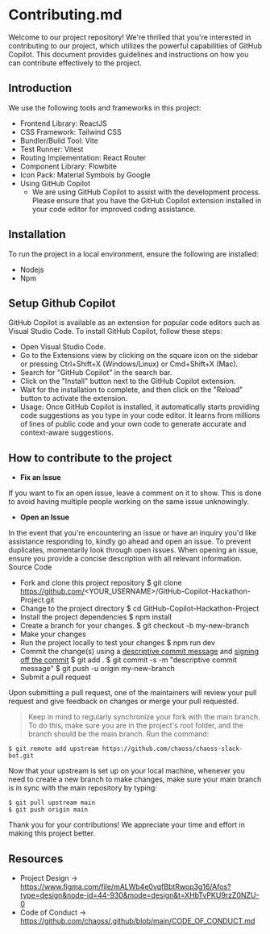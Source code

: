 # Contributing.md

Welcome to our project repository! We're thrilled that you're interested in contributing to our project, which utilizes the powerful capabilities of GitHub Copilot. This document provides guidelines and instructions on how you can contribute effectively to the project.

## Introduction

We use the following tools and frameworks in this project:

- Frontend Library: ReactJS
- CSS Framework: Tailwind CSS
- Bundler/Build Tool: Vite
- Test Runner: Vitest
- Routing Implementation: React Router
- Component Library: Flowbite
- Icon Pack: Material Symbols by Google
- Using GitHub Copilot
  - We are using GitHub Copilot to assist with the development process. Please ensure that you have the GitHub Copilot extension installed in your code editor for improved coding assistance.

## Installation

To run the project in a local environment, ensure the following are installed:

- Nodejs
- Npm

## Setup Github Copilot

GitHub Copilot is available as an extension for popular code editors such as Visual Studio Code. To install GitHub Copilot, follow these steps:

- Open Visual Studio Code.
- Go to the Extensions view by clicking on the square icon on the sidebar or pressing Ctrl+Shift+X (Windows/Linux) or Cmd+Shift+X (Mac).
- Search for "GitHub Copilot" in the search bar.
- Click on the "Install" button next to the GitHub Copilot extension.
- Wait for the installation to complete, and then click on the "Reload" button to activate the extension.
- Usage: Once GitHub Copilot is installed, it automatically starts providing code suggestions as you type in your code editor. It learns from millions of lines of public code and your own code to generate accurate and context-aware suggestions.

## How to contribute to the project

- **Fix an Issue**

If you want to fix an open issue, leave a comment on it to show. This is done to avoid having multiple people working on the same issue unknowingly.

- **Open an Issue**

In the event that you're encountering an issue or have an inquiry you'd like assistance responding to, kindly go ahead and open an issue. To prevent duplicates, momentarily look through open issues. When opening an issue, ensure you provide a concise description with all relevant information.
Source Code

- Fork and clone this project repository
  $ git clone https://github.com/<YOUR_USERNAME>/GitHub-Copilot-Hackathon-Project.git
- Change to the project directory
  $ cd GitHub-Copilot-Hackathon-Project
- Install the project dependencies
  $ npm install
- Create a branch for your changes.
  $ git checkout -b my-new-branch
- Make your changes
- Run the project locally to test your changes
  $ npm run dev
- Commit the change(s) using a [descriptive commit message](https://www.freecodecamp.org/news/how-to-write-better-git-commit-messages/) and [signing off the commit](https://github.com/chaoss/chaoss-slack-bot/blob/main/CONTRIBUTING.md#signing-off-on-commits)
  $ git add .
  $ git commit -s -m "descriptive commit message"
  $ git push -u origin my-new-branch
- Submit a pull request

Upon submitting a pull request, one of the maintainers will review your pull request and give feedback on changes or merge your pull requested.

> Keep in mind to regularly synchronize your fork with the main branch. To do this, make sure you are in the project's root folder, and the branch should be the main branch. Run the command:

    $ git remote add upstream https://github.com/chaoss/chaoss-slack-bot.git

Now that your upstream is set up on your local machine, whenever you need to create a new branch to make changes, make sure your main branch is in sync with the main repository by typing:

    $ git pull upstream main
    $ git push origin main

Thank you for your contributions! We appreciate your time and effort in making this project better.

## Resources

- Project Design -> https://www.figma.com/file/mALWb4e0vqfBbtRwop3g16/Afos?type=design&node-id=44-930&mode=design&t=XHbTvPKU9rzZ0NZU-0
- Code of Conduct -> https://github.com/chaoss/.github/blob/main/CODE_OF_CONDUCT.md
